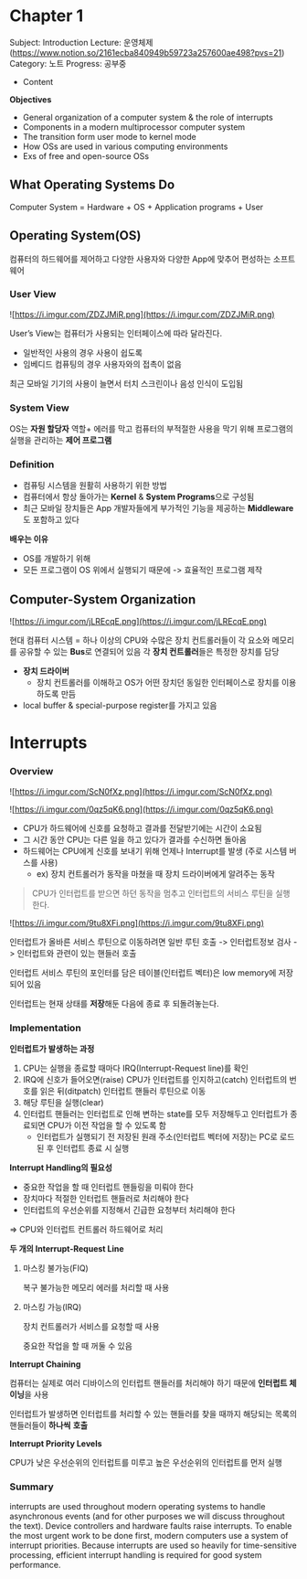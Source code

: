 # Chapter 1

Subject: Introduction
Lecture: 운영체제 (https://www.notion.so/2161ecba840949b59723a257600ae498?pvs=21)
Category: 노트
Progress: 공부중

- Content

**Objectives**

- General organization of a computer system & the role of interrupts
- Components in a modern multiprocessor computer system
- The transition form user mode to kernel mode
- How OSs are used in various computing environments
- Exs of free and open-source OSs

## What Operating Systems Do

Computer System = Hardware + OS + Application programs + User

## Operating System(OS)

컴퓨터의 하드웨어를 제어하고 다양한 사용자와 다양한 App에 맞추어 편성하는 소프트웨어

### User View

![https://i.imgur.com/ZDZJMiR.png](https://i.imgur.com/ZDZJMiR.png)

User’s View는 컴퓨터가 사용되는 인터페이스에 따라 달라진다.

- 일반적인 사용의 경우 사용이 쉽도록
- 임베디드 컴퓨팅의 경우 사용자와의 접촉이 없음

최근 모바일 기기의 사용이 늘면서 터치 스크린이나 음성 인식이 도입됨

### System View

OS는 **자원 할당자** 역할+ 에러를 막고 컴퓨터의 부적절한 사용을 막기 위해 프로그램의 실행을 관리하는 **제어 프로그램**

### Definition

- 컴퓨팅 시스템을 원활히 사용하기 위한 방법
- 컴퓨터에서 항상 돌아가는 **Kernel** & **System Programs**으로 구성됨
- 최근 모바일 장치들은 App 개발자들에게 부가적인 기능을 제공하는 **Middleware**도 포함하고 있다

**배우는 이유**

- OS를 개발하기 위해
- 모든 프로그램이 OS 위에서 실행되기 때문에 -> 효율적인 프로그램 제작

## Computer-System Organization

![https://i.imgur.com/jLREcqE.png](https://i.imgur.com/jLREcqE.png)

현대 컴퓨터 시스템 = 하나 이상의 CPU와 수많은 장치 컨트롤러들이 각 요소와 메모리를 공유할 수 있는 **Bus**로 연결되어 있음
각 **장치 컨트롤러**들은 특정한 장치를 담당

- **장치 드라이버**
    - 장치 컨트롤러를 이해하고 OS가 어떤 장치던 동일한 인터페이스로 장치를 이용하도록 만듬
- local buffer & special-purpose register를 가지고 있음

# Interrupts

### Overview

![https://i.imgur.com/ScN0fXz.png](https://i.imgur.com/ScN0fXz.png)

![https://i.imgur.com/0qz5qK6.png](https://i.imgur.com/0qz5qK6.png)

- CPU가 하드웨어에 신호를 요청하고 결과를 전달받기에는 시간이 소요됨
- 그 시간 동안 CPU는 다른 일을 하고 있다가 결과를 수신하면 돌아옴
- 하드웨어는 CPU에게 신호를 보내기 위해 언제나 Interrupt를 발생 (주로 시스템 버스를 사용)
    - ex) 장치 컨트롤러가 동작을 마쳤을 때 장치 드라이버에게 알려주는 동작

> CPU가 인터럽트를 받으면 하던 동작을 멈추고 인터럽트의 서비스 루틴을 실행한다.
> 

![https://i.imgur.com/9tu8XFi.png](https://i.imgur.com/9tu8XFi.png)

인터럽트가 올바른 서비스 루틴으로 이동하려면
일반 루틴 호출 -> 인터럽트정보 검사 -> 인터럽트와 관련이 있는 핸들러 호출

인터럽트 서비스 루틴의 포인터를 담은 테이블(인터럽트 벡터)은 low memory에 저장되어 있음

인터럽트는 현재 상태를 **저장**해둔 다음에 종료 후 되돌려놓는다.

### Implementation

**인터럽트가 발생하는 과정**

1. CPU는 실행을 종료할 때마다 IRQ(Interrupt-Request line)를 확인
2. IRQ에 신호가 들어오면(raise) CPU가 인터럽트를 인지하고(catch)
인터럽트의 번호를 읽은 뒤(ditpatch) 인터럽트 핸들러 루틴으로 이동
3. 해당 루틴을 실행(clear)
4. 인터럽트 핸들러는 인터럽트로 인해 변하는 state를 모두 저장해두고 인터럽트가 종료되면 CPU가 이전 작업을 할 수 있도록 함
    - 인터럽트가 실행되기 전 저장된 원래 주소(인터럽트 벡터에 저장)는 PC로 로드된 후 인터럽트 종료 시 실행

**Interrupt Handling의 필요성**

- 중요한 작업을 할 때 인터럽트 핸들링을 미뤄야 한다
- 장치마다 적절한 인터럽트 핸들러로 처리해야 한다
- 인터럽트의 우선순위를 지정해서 긴급한 요청부터 처리해야 한다

⇒ CPU와 인터럽트 컨트롤러 하드웨어로 처리

**두 개의 Interrupt-Request Line**

1. 마스킹 불가능(FIQ)
    
    복구 불가능한 메모리 에러를 처리할 때 사용
    
2. 마스킹 가능(IRQ)
    
    장치 컨트롤러가 서비스를 요청할 때 사용
    
    중요한 작업을 할 때 꺼둘 수 있음
    

**Interrupt Chaining**

컴퓨터는 실제로 여러 디바이스의 인터럽트 핸들러를 처리해야 하기 때문에 **인터럽트 체이닝**을 사용

인터럽트가 발생하면 인터럽트를 처리할 수 있는 핸들러를 찾을 때까지 해당되는 목록의 핸들러들이 **하나씩** **호출**

**Interrupt Priority Levels**

CPU가 낮은 우선순위의 인터럽트를 미루고 높은 우선순위의 인터럽트를 먼저 실행

### Summary

interrupts are used throughout modern operating systems to handle asynchronous events (and for other purposes we will discuss throughout the text). Device controllers and hardware faults raise interrupts. To enable the most urgent work to be done first, modern computers use a system of interrupt priorities. Because interrupts are used so heavily for time-sensitive
processing, efficient interrupt handling is required for good system performance.